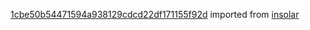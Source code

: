 [1cbe50b54471594a938129cdcd22df171155f92d](https://github.com/insolar/insolar/commit/1cbe50b54471594a938129cdcd22df171155f92d) imported from [insolar](https://github.com/insolar/insolar)
